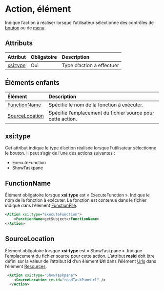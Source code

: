 # Action, élément
 Indique l’action à réaliser lorsque l’utilisateur sélectionne des contrôles de [bouton](./button-control.md) ou de [menu](./menu-control.md).
 
## Attributs

|  Attribut  |  Obligatoire  |  Description  |
|:-----|:-----|:-----|
|  [xsi:type](#xsitype)  |  Oui  | Type d’action à effectuer|


## Éléments enfants

|  Élément |  Description  |
|:-----|:-----|
|  [FunctionName](#functionname) |    Spécifie le nom de la fonction à exécuter. |
|  [SourceLocation](#sourcelocation) |    Spécifie l’emplacement du fichier source pour cette action. |
  

## xsi:type
Cet attribut indique le type d’action réalisée lorsque l’utilisateur sélectionne le bouton. Il peut s’agir de l’une des actions suivantes :
- ExecuteFunction
- ShowTaskpane

## FunctionName
Élément obligatoire lorsque **xsi:type** est « ExecuteFunction ». Indique le nom de la fonction à exécuter. La fonction est contenue dans le fichier indiqué dans l’élément [FunctionFile](./functionfile.md).

```xml
<Action xsi:type="ExecuteFunction">
    <FunctionName>getSubject</FunctionName>
</Action>
```

## SourceLocation
Élément obligatoire lorsque  **xsi:type** est « ShowTaskpane ». Indique l’emplacement du fichier source pour cette action. L’attribut  **resid** doit être défini sur la valeur de l’attribut **id** d’un élément **Url** dans l’élément [Urls](./resources.md#urls) dans l’élément [Resources](./resources.md).

```xml
 <Action xsi:type="ShowTaskpane">
    <SourceLocation resid="readTaskPaneUrl" />
  </Action>
```  
